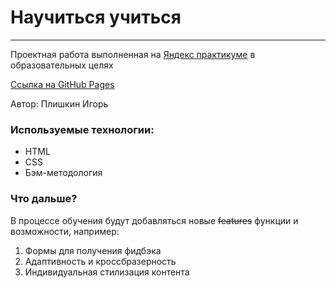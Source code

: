 <!-- # Научиться учиться -->
# Научиться учиться
------
Проектная работа выполненная на [Яндекс практикуме](https://praktikum.yandex.ru/) в образовательных целях

[Ссылка на GitHub Pages](https://igor-plishkin.github.io/how-to-learn/)

Автор: Плишкин Игорь

### Используемые технологии:
* HTML
* CSS
* Бэм-методология
### Что дальше?
В процессе обучения будут добавляться новые ~~features~~ функции и возможности, например:

1. Формы для получения фидбэка
2. Адаптивность и кроссбразерность
3. Индивидуальная стилизация контента
